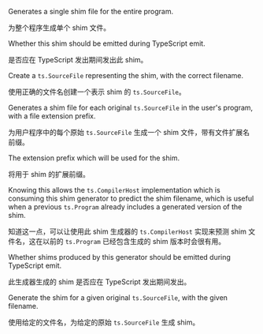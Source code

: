 Generates a single shim file for the entire program.

为整个程序生成单个 shim 文件。

Whether this shim should be emitted during TypeScript emit.

是否应在 TypeScript 发出期间发出此 shim。

Create a `ts.SourceFile` representing the shim, with the correct filename.

使用正确的文件名创建一个表示 shim 的 `ts.SourceFile`。

Generates a shim file for each original `ts.SourceFile` in the user's program, with a file
extension prefix.

为用户程序中的每个原始 `ts.SourceFile` 生成一个 shim 文件，带有文件扩展名前缀。

The extension prefix which will be used for the shim.

将用于 shim 的扩展前缀。

Knowing this allows the `ts.CompilerHost` implementation which is consuming this shim generator
to predict the shim filename, which is useful when a previous `ts.Program` already includes a
generated version of the shim.

知道这一点，可以让使用此 shim 生成器的 `ts.CompilerHost` 实现来预测 shim 文件名，这在以前的
`ts.Program` 已经包含生成的 shim 版本时会很有用。

Whether shims produced by this generator should be emitted during TypeScript emit.

此生成器生成的 shim 是否应在 TypeScript 发出期间发出。

Generate the shim for a given original `ts.SourceFile`, with the given filename.

使用给定的文件名，为给定的原始 `ts.SourceFile` 生成 shim。